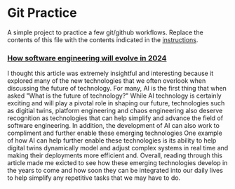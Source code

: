 # Git Practice
A simple project to practice a few git/github workflows.  Replace the contents of this file with the contents indicated in the [instructions](./instructions.md).
### [How software engineering will evolve in 2024](https://www.infoworld.com/article/2335664/how-software-engineering-will-evolve-in-2024.html)
I thought this article was extremely insightful and interesting because it explored many of the new technologies that we often overlook when discussing the future of technology. For many, AI is the first thing that when asked "What is the future of technology?" While AI technology is certainly exciting and will play a pivotal role in shaping our future, technologies such as digitial twins, platform engineering and chaos engineering also deserve recognition as technologies that can help simplify and advance the field of software engineering. In addition, the development of AI can also work to compliment and further enable these emerging technologies One example of how AI can help further enable these technologies is its ability to help digital twins dynamically model and adjust complex systems in real time and making their deployments more efficient and. Overall, reading through this article made me exicted to see how these emerging technologies develop in the years to come and how soon they can be integrated into our daily lives to help simplify any repetitive tasks that we may have to do.
